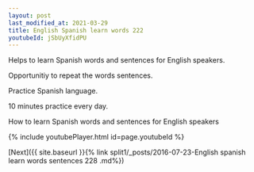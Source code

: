 ```yaml
---
layout: post
last_modified_at: 2021-03-29
title: English Spanish learn words 222 
youtubeId: jSbUyXfidPU
---
```

 
 
Helps to learn Spanish words and sentences for English speakers.

Opportunitiy to repeat the words sentences. 

Practice Spanish language. 
 
10 minutes practice every day. 
 
How to learn Spanish words and sentences for English speakers 
 
{% include youtubePlayer.html id=page.youtubeId %}
 
 
[Next]({{ site.baseurl }}{% link  split1/_posts/2016-07-23-English spanish learn words sentences 228 .md%})
 
